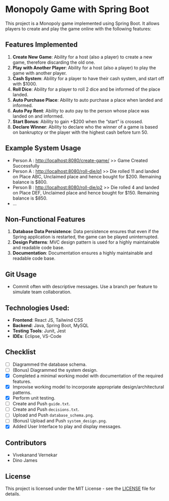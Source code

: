 # Monopoly Game with Spring Boot

This project is a Monopoly game implemented using Spring Boot. It allows players to create and play the game online with the following features:

## Features Implemented

1. **Create New Game**: Ability for a host (also a player) to create a new game, therefore discarding the old one.
2. **Play with Another Player**: Ability for a host (also a player) to play the game with another player.
3. **Cash System**: Ability for a player to have their cash system, and start off with $1000.
4. **Roll Dice**: Ability for a player to roll 2 dice and be informed of the place landed.
5. **Auto Purchase Place**: Ability to auto purchase a place when landed and informed.
6. **Auto Pay Rent**: Ability to auto pay to the person whose place was landed on and informed.
7. **Start Bonus**: Ability to gain +$200 when the “start” is crossed.
8. **Declare Winner**: Ability to declare who the winner of a game is based on bankruptcy or the player with the highest cash before turn 50.

## Example System Usage

- Person A : [http://localhost:8080/create-game/](http://localhost:8080/create-game/) >> Game Created Successfully
- Person A : [http://localhost:8080/roll-die/p1](http://localhost:8080/roll-die/p1) >> Die rolled 11 and landed on Place ABC, Unclaimed place and hence bought for $200. Remaining balance is $800.
- Person B : [http://localhost:8080/roll-die/p2](http://localhost:8080/roll-die/p2) >> Die rolled 4 and landed on Place DEF, Unclaimed place and hence bought for $150. Remaining balance is $850.
- ...

## Non-Functional Features

1. **Database Data Persistence**: Data persistence ensures that even if the Spring application is restarted, the game can be played uninterrupted.
2. **Design Patterns**: MVC design pattern is used for a highly maintainable and readable code base.
3. **Documentation**: Documentation ensures a highly maintainable and readable code base.

## Git Usage

- Commit often with descriptive messages. Use a branch per feature to simulate team collaboration.

## Technologies Used:
- **Frontend**: React JS, Tailwind CSS
- **Backend**: Java, Spring Boot, MySQL
- **Testing Tools**: Junit, Jest
- **IDEs**: Eclipse, VS-Code


## Checklist

- [ ] Diagrammed the database schema.
- [ ] (Bonus) Diagrammed the system design.
- [x] Completed a minimal working model with documentation of the required features.
- [x] Improvise working model to incorporate appropriate design/architectural patterns.
- [x] Perform unit testing.
- [ ] Create and Push `guide.txt`.
- [ ] Create and Push `decisions.txt`.
- [ ] Upload and Push `database_schema.png`.
- [ ] (Bonus) Upload and Push `system_design.png`.
- [x] Added User Interface to play and display messages.

## Contributors
- Vivekanand Vernekar
- Dino James

## License
This project is licensed under the MIT License - see the [LICENSE](LICENSE) file for details.
